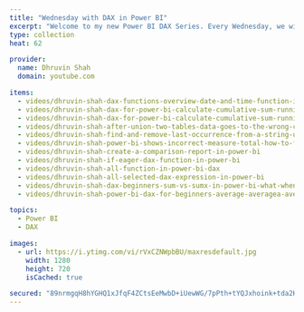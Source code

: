 ```yaml
---
title: "Wednesday with DAX in Power BI"
excerpt: "Welcome to my new Power BI DAX Series. Every Wednesday, we will talk about different DAX functions."
type: collection
heat: 62

provider:
  name: Dhruvin Shah
  domain: youtube.com

items:
  - videos/dhruvin-shah-dax-functions-overview-date-and-time-function-in-power-bi
  - videos/dhruvin-shah-dax-for-power-bi-calculate-cumulative-sum-running-total-of-count-in-power-bi
  - videos/dhruvin-shah-dax-for-power-bi-calculate-cumulative-sum-running-total-of-count-in-power-bi
  - videos/dhruvin-shah-after-union-two-tables-data-goes-to-the-wrong-column-with-power-bi-dax
  - videos/dhruvin-shah-find-and-remove-last-occurrence-from-a-string-using-power-bi-dax
  - videos/dhruvin-shah-power-bi-shows-incorrect-measure-total-how-to-fix-it
  - videos/dhruvin-shah-create-a-comparison-report-in-power-bi
  - videos/dhruvin-shah-if-eager-dax-function-in-power-bi
  - videos/dhruvin-shah-all-function-in-power-bi-dax
  - videos/dhruvin-shah-all-selected-dax-expression-in-power-bi
  - videos/dhruvin-shah-dax-beginners-sum-vs-sumx-in-power-bi-what-when-and-where
  - videos/dhruvin-shah-power-bi-dax-for-beginners-average-averagea-averagex

topics:
  - Power BI
  - DAX

images:
  - url: https://i.ytimg.com/vi/rVxCZNWpbBU/maxresdefault.jpg
    width: 1280
    height: 720
    isCached: true

secured: "89nrmgqH8hYGHQ1xJfqF4ZCtsEeMwbD+iUewWG/7pPth+tYQJxhoink+tda2K4LW2g5rcuGQn7S12Ig3AO1y+kmvL7Tzf4sLcdL/2bLw4J7K54ud7yzT+q64+6Lst2pLVhKFX3t1E1phRXVbPIQri0cfMWIOxqeEMWlHboUeFgZTFQUUYTe6SE0DB6OQhdnTaYgWeR11dSTCDtsPMqD+Mx/syc/mxfuqE8UuxIZQ9niJAdA24ncFqs3kPB+u3mQ6gRqBUGdI5+z6KzG++zxxw4zJy9rDqbi4oL5kVAGOopyKCn4OnSUUMGxEbgPHU9koD483fQpfFqC6u/+9i1svJxdXseG2didtiqbRN/4fsX8=;NJEs2QrlTy6HFFR0VhId6w=="
---
```


